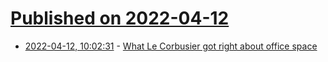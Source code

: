 # [Published on 2022-04-12](index.md)

* [2022-04-12, 10:02:31](https://news.ycombinator.com/item?id=31000602) - [What Le Corbusier got right about office space](https://timharford.com/2022/04/what-le-corbusier-got-right-about-office-space/)
